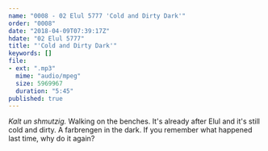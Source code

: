 ```yaml
---
name: "0008 - 02 Elul 5777 'Cold and Dirty Dark'"
order: "0008"
date: "2018-04-09T07:39:17Z"
hdate: "02 Elul 5777"
title: "'Cold and Dirty Dark'"
keywords: []
file:
- ext: ".mp3"
  mime: "audio/mpeg"
  size: 5969967
  duration: "5:45"
published: true
---
```

_Kalt un shmutzig._ Walking on the benches. It's already after Elul and it's still cold and dirty. A farbrengen in the dark. If you remember what happened last time, why do it again?
